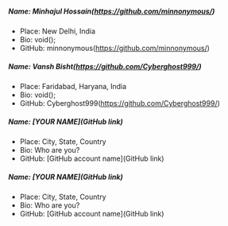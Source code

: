 ##### Name: Minhajul Hossain(https://github.com/minnonymous/)
- Place: New Delhi, India
- Bio: void();
- GitHub: minnonymous(https://github.com/minnonymous/)

##### Name: Vansh Bisht(https://github.com/Cyberghost999/)
- Place: Faridabad, Haryana, India
- Bio: void();
- GitHub: Cyberghost999(https://github.com/Cyberghost999/)

##### Name: [YOUR NAME](GitHub link)
- Place: City, State, Country
- Bio: Who are you?
- GitHub: [GitHub account name](GitHub link)

##### Name: [YOUR NAME](GitHub link)
- Place: City, State, Country
- Bio: Who are you?
- GitHub: [GitHub account name](GitHub link)
